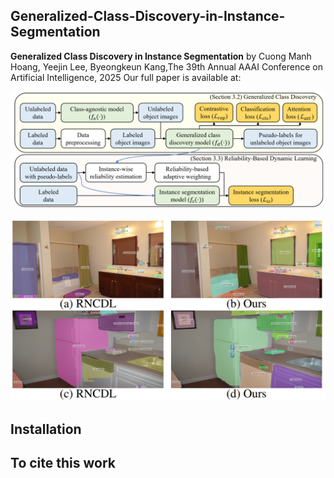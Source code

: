## Generalized-Class-Discovery-in-Instance-Segmentation
**Generalized Class Discovery in Instance Segmentation**
by Cuong Manh Hoang, Yeejin Lee, Byeongkeun Kang,The 39th Annual AAAI Conference on Artificial Intelligence, 2025
Our full paper is available at:

<img src="./figure/Selection_329.png">

<img src="./figure/Selection_330.png"> <br/>

## Installation

## To cite this work

```bibtex
```
